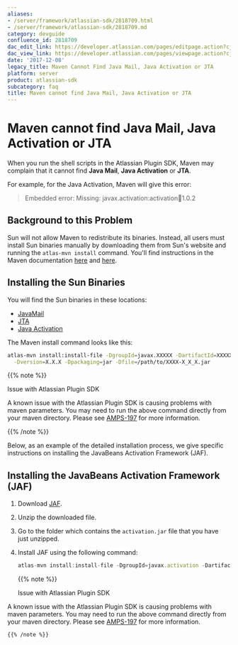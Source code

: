 ```yaml
---
aliases:
- /server/framework/atlassian-sdk/2818709.html
- /server/framework/atlassian-sdk/2818709.md
category: devguide
confluence_id: 2818709
dac_edit_link: https://developer.atlassian.com/pages/editpage.action?cjm=wozere&pageId=2818709
dac_view_link: https://developer.atlassian.com/pages/viewpage.action?cjm=wozere&pageId=2818709
date: '2017-12-08'
legacy_title: Maven Cannot Find Java Mail, Java Activation or JTA
platform: server
product: atlassian-sdk
subcategory: faq
title: Maven cannot find Java Mail, Java Activation or JTA
---
```

# Maven cannot find Java Mail, Java Activation or JTA

When you run the shell scripts in the Atlassian Plugin SDK, Maven may complain that it cannot find **Java Mail**, **Java Activation** or **JTA**.

For example, for the Java Activation, Maven will give this error:

> Embedded error: Missing: javax.activation:activation:jar:1.0.2

## Background to this Problem

Sun will not allow Maven to redistribute its binaries. Instead, all users must install Sun binaries manually by downloading them from Sun's website and running the `atlas-mvn install` command. You'll find instructions in the Maven documentation <a href="http://maven.apache.org/guides/mini/guide-coping-with-sun-jars.html" class="external-link">here</a> and <a href="http://maven.apache.org/guides/mini/guide-3rd-party-jars-local.html" class="external-link">here</a>.

## Installing the Sun Binaries

You will find the Sun binaries in these locations:

-   <a href="http://java.sun.com/products/javamail/downloads/index.html" class="external-link">JavaMail</a>
-   <a href="http://java.sun.com/products/jta/" class="external-link">JTA</a>
-   <a href="http://java.sun.com/products/javabeans/glasgow/jaf.html" class="external-link">Java Activation</a>

The Maven install command looks like this:

``` bash
atlas-mvn install:install-file -DgroupId=javax.XXXXX -DartifactId=XXXXX \
  -Dversion=X.X.X -Dpackaging=jar -Dfile=/path/to/XXXX-X_X_X.jar
```

{{% note %}}

Issue with Atlassian Plugin SDK

A known issue with the Atlassian Plugin SDK is causing problems with maven parameters. You may need to run the above command directly from your maven directory. Please see <a href="https://studio.atlassian.com/browse/AMPS-197" class="external-link">AMPS-197</a> for more information.

{{% /note %}}

Below, as an example of the detailed installation process, we give specific instructions on installing the JavaBeans Activation Framework (JAF).

## Installing the JavaBeans Activation Framework (JAF)

1.  Download <a href="http://java.sun.com/javase/technologies/desktop/javabeans/glasgow/jaf.html" class="external-link">JAF</a>.
2.  Unzip the downloaded file.
3.  Go to the folder which contains the `activation.jar` file that you have just unzipped.
4.  Install JAF using the following command:

    ``` javascript
    atlas-mvn install:install-file -DgroupId=javax.activation -DartifactId=activation -Dversion=1.0.2 -Dpackaging=jar -Dfile=activation.jar
    ```

    {{% note %}}

    Issue with Atlassian Plugin SDK

A known issue with the Atlassian Plugin SDK is causing problems with maven parameters. You may need to run the above command directly from your maven directory. Please see <a href="https://studio.atlassian.com/browse/AMPS-197" class="external-link">AMPS-197</a> for more information.

    {{% /note %}}





























































































